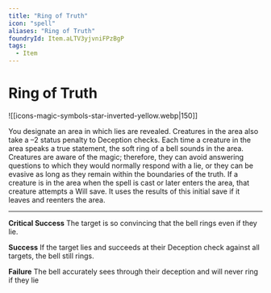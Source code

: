 ```yaml
---
title: "Ring of Truth"
icon: "spell"
aliases: "Ring of Truth"
foundryId: Item.aLTV3yjvniFPzBgP
tags:
  - Item
---
```


# Ring of Truth
![[icons-magic-symbols-star-inverted-yellow.webp|150]]

You designate an area in which lies are revealed. Creatures in the area also take a –2 status penalty to Deception checks. Each time a creature in the area speaks a true statement, the soft ring of a bell sounds in the area. Creatures are aware of the magic; therefore, they can avoid answering questions to which they would normally respond with a lie, or they can be evasive as long as they remain within the boundaries of the truth. If a creature is in the area when the spell is cast or later enters the area, that creature attempts a Will save. It uses the results of this initial save if it leaves and reenters the area.

* * *

**Critical Success** The target is so convincing that the bell rings even if they lie.

**Success** If the target lies and succeeds at their Deception check against all targets, the bell still rings.

**Failure** The bell accurately sees through their deception and will never ring if they lie
